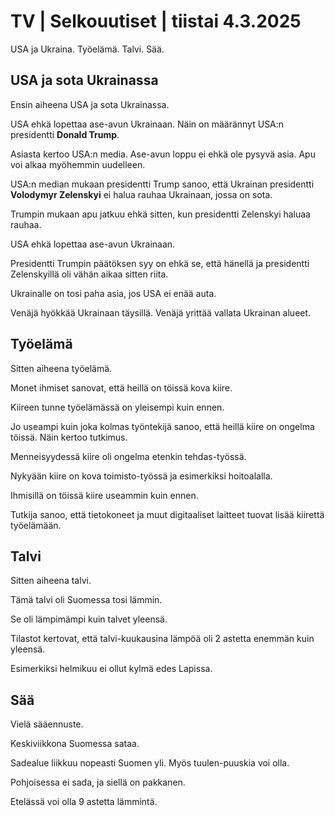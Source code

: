 # TV \| Selkouutiset \| tiistai 4.3.2025

USA ja Ukraina. Työelämä. Talvi. Sää.

## USA ja sota Ukrainassa

Ensin aiheena USA ja sota Ukrainassa.

USA ehkä lopettaa ase-avun Ukrainaan. Näin on määrännyt USA:n presidentti **Donald Trump**.

Asiasta kertoo USA:n media. Ase-avun loppu ei ehkä ole pysyvä asia. Apu voi alkaa myöhemmin uudelleen.

USA:n median mukaan presidentti Trump sanoo, että Ukrainan presidentti **Volodymyr Zelenskyi** ei halua rauhaa Ukrainaan, jossa on sota.

Trumpin mukaan apu jatkuu ehkä sitten, kun presidentti Zelenskyi haluaa rauhaa.

USA ehkä lopettaa ase-avun Ukrainaan.

Presidentti Trumpin päätöksen syy on ehkä se, että hänellä ja presidentti Zelenskyillä oli vähän aikaa sitten riita.

Ukrainalle on tosi paha asia, jos USA ei enää auta.

Venäjä hyökkää Ukrainaan täysillä. Venäjä yrittää vallata Ukrainan alueet.

## Työelämä

Sitten aiheena työelämä.

Monet ihmiset sanovat, että heillä on töissä kova kiire.

Kiireen tunne työelämässä on yleisempi kuin ennen.

Jo useampi kuin joka kolmas työntekijä sanoo, että heillä kiire on ongelma töissä. Näin kertoo tutkimus.

Menneisyydessä kiire oli ongelma etenkin tehdas-työssä.

Nykyään kiire on kova toimisto-työssä ja esimerkiksi hoitoalalla.

Ihmisillä on töissä kiire useammin kuin ennen.

Tutkija sanoo, että tietokoneet ja muut digitaaliset laitteet tuovat lisää kiirettä työelämään.

## Talvi

Sitten aiheena talvi.

Tämä talvi oli Suomessa tosi lämmin.

Se oli lämpimämpi kuin talvet yleensä.

Tilastot kertovat, että talvi-kuukausina lämpöä oli 2 astetta enemmän kuin yleensä.

Esimerkiksi helmikuu ei ollut kylmä edes Lapissa.

## Sää

Vielä sääennuste.

Keskiviikkona Suomessa sataa.

Sadealue liikkuu nopeasti Suomen yli. Myös tuulen-puuskia voi olla.

Pohjoisessa ei sada, ja siellä on pakkanen.

Etelässä voi olla 9 astetta lämmintä.

